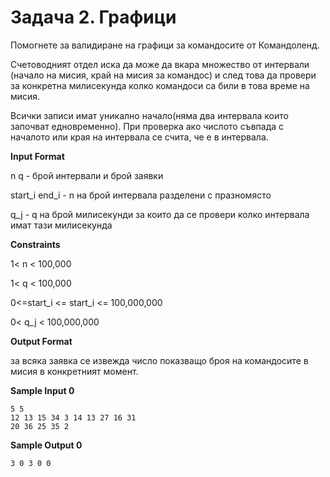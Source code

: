 # Задача 2. Графици

Помогнете за валидиране на графици за командосите от Командоленд.

Счетоводният отдел иска да може да вкара множество от интервали (начало на мисия, край на мисия за командос) и след това да провери за конкретна милисекунда колко командоси са били в това време на мисия.

Всички записи имат уникално начало(няма два интервала които започват едновременно). При проверка ако числото съвпада с началото или края на интервала се счита, че е в интервала.

**Input Format**

n q - брой интервали и брой заявки

start_i end_i - n на брой интервала разделени с празномясто

q_j - q на брой милисекунди за които да се провери колко интервала имат тази милисекунда

**Constraints**

1< n < 100,000

1< q < 100,000

0<=start_i <= start_i <= 100,000,000

0< q_j < 100,000,000

**Output Format**

за всяка заявка се извежда число показващо броя на командосите в мисия в конкретният момент.

**Sample Input 0**
```
5 5
12 13 15 34 3 14 13 27 16 31
20 36 25 35 2
```

**Sample Output 0**
```
3 0 3 0 0
``` 
